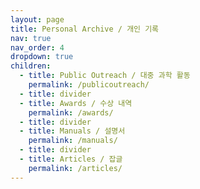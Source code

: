 ```yaml
---
layout: page
title: Personal Archive / 개인 기록
nav: true
nav_order: 4
dropdown: true
children:
  - title: Public Outreach / 대중 과학 활동
    permalink: /publicoutreach/
  - title: divider
  - title: Awards / 수상 내역
    permalink: /awards/
  - title: divider
  - title: Manuals / 설명서
    permalink: /manuals/
  - title: divider
  - title: Articles / 잡글
    permalink: /articles/
---
```

